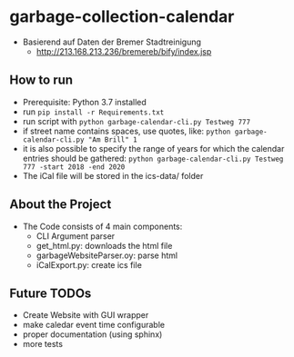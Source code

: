 # garbage-collection-calendar

 - Basierend auf Daten der Bremer Stadtreinigung 
    - http://213.168.213.236/bremereb/bify/index.jsp

## How to run
 - Prerequisite: Python 3.7 installed
 - run `pip install -r Requirements.txt`
 - run script with `python garbage-calendar-cli.py Testweg 777`
 - if street name contains spaces, use quotes, like: `python garbage-calendar-cli.py "Am Brill" 1`
 - it is also possible to specify the range of years for which the calendar entries should be gathered: 
 `python garbage-calendar-cli.py Testweg 777 -start 2018 -end 2020`
 - The iCal file will be stored in the ics-data/ folder


## About the Project
 - The Code consists of 4 main components:
    - CLI Argument parser
	- get_html.py: downloads the html file
	- garbageWebsiteParser.oy: parse html
	- iCalExport.py: create ics file

## Future TODOs
 - Create Website with GUI wrapper
 - make caledar event time configurable
 - proper documentation (using sphinx)
 - more tests